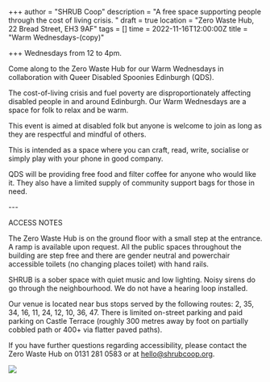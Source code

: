 +++
author = "SHRUB Coop"
description = "A free space supporting people through the cost of living crisis. "
draft = true
location = "Zero Waste Hub, 22 Bread Street, EH3 9AF"
tags = []
time = 2022-11-16T12:00:00Z
title = "Warm Wednesdays-(copy)"

+++
Wednesdays from 12 to 4pm.

Come along to the Zero Waste Hub for our Warm Wednesdays in collaboration with Queer Disabled Spoonies Edinburgh (QDS).

The cost-of-living crisis and fuel poverty are disproportionately affecting disabled people in and around Edinburgh. Our Warm Wednesdays are a space for folk to relax and be warm.

This event is aimed at disabled folk but anyone is welcome to join as long as they are respectful and mindful of others.

This is intended as a space where you can craft, read, write, socialise or simply play with your phone in good company.

QDS will be providing free food and filter coffee for anyone who would like it. They also have a limited supply of community support bags for those in need.

\---

ACCESS NOTES

The Zero Waste Hub is on the ground floor with a small step at the entrance. A ramp is available upon request. All the public spaces throughout the building are step free and there are gender neutral and powerchair accessible toilets (no changing places toilet) with hand rails.

SHRUB is a sober space with quiet music and low lighting. Noisy sirens do go through the neighbourhood. We do not have a hearing loop installed.

Our venue is located near bus stops served by the following routes: 2, 35, 34, 16, 11, 24, 12, 10, 36, 47. There is limited on-street parking and paid parking on Castle Terrace (roughly 300 metres away by foot on partially cobbled path or 400+ via flatter paved paths).

If you have further questions regarding accessibility, please contact the Zero Waste Hub on 0131 281 0583 or at hello@shrubcoop.org.

  
![](https://res.cloudinary.com/shrub-co-op/image/upload/v1667402437/shrubcoop.org/media/311606242_8969988666360007_562412149603727267_n_vpssnm.jpg)